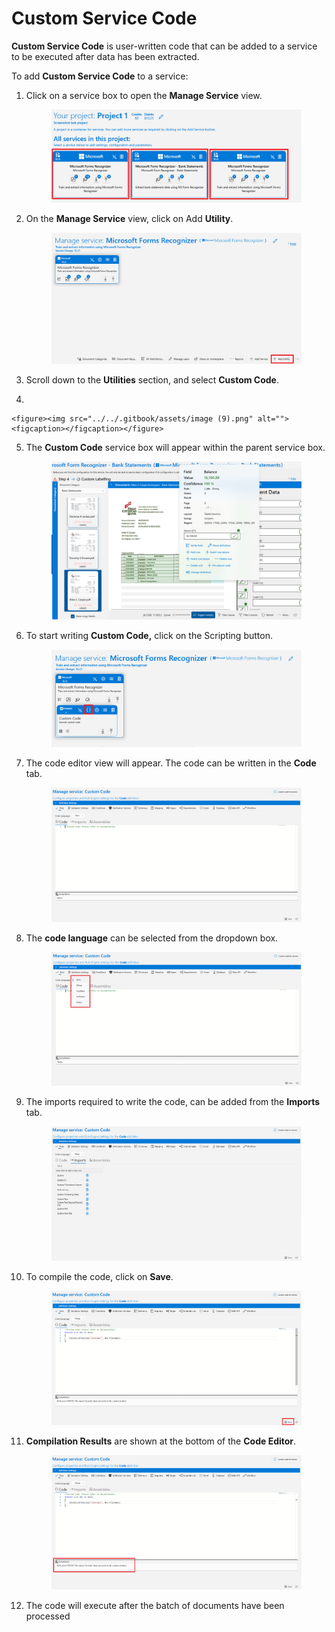 # Custom Service Code

**Custom Service Code** is user-written code that can be added to a service to be executed after data has been extracted.

&#x20;To add **Custom Service Code** to a service:

1.  Click on a service box to open the **Manage Service** view.

    <figure><img src="../../.gitbook/assets/image (75).png" alt=""><figcaption></figcaption></figure>
2.  On the **Manage Service** view, click on Add **Utility**.

    <figure><img src="../../.gitbook/assets/image (72).png" alt=""><figcaption></figcaption></figure>
3. Scroll down to the **Utilities** section, and select **Custom Code**.
4.

    <figure><img src="../../.gitbook/assets/image (9).png" alt=""><figcaption></figcaption></figure>


5.  The **Custom Code** service box will appear within the parent service box.

    <figure><img src="../../.gitbook/assets/image (24).png" alt=""><figcaption></figcaption></figure>
6.  To start writing **Custom Code,** click on the Scripting button.

    <figure><img src="../../.gitbook/assets/image (41).png" alt=""><figcaption></figcaption></figure>
7.  The code editor view will appear. The code can be written in the **Code** tab.&#x20;

    <figure><img src="../../.gitbook/assets/image (4).png" alt=""><figcaption></figcaption></figure>
8.  The **code language** can be selected from the dropdown box.&#x20;

    <figure><img src="../../.gitbook/assets/image (29).png" alt=""><figcaption></figcaption></figure>
9.  The imports required to write the code, can be added from the **Imports** tab.

    <figure><img src="../../.gitbook/assets/image (14).png" alt=""><figcaption></figcaption></figure>
10. To compile the code, click on **Save**.

    <figure><img src="../../.gitbook/assets/image (2).png" alt=""><figcaption></figcaption></figure>
11. **Compilation Results** are shown at the bottom of the **Code Editor**.

    <figure><img src="../../.gitbook/assets/image (81).png" alt=""><figcaption></figcaption></figure>
12. The code will execute after the batch of documents have been processed
